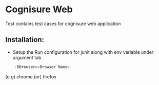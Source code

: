 # Cognisure Web

 Test contains test cases for cognisure web application

## Installation:

- Setup the Run configuration for junit along with env variable under argument tab

```bash
    -DBrowser=<Browser Name>
```
(e.g) chrome (or) firefox